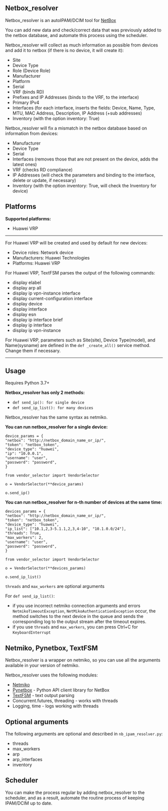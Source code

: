 ## Netbox_resolver

Netbox_resolver is an autoIPAM/DCIM tool for [NetBox](https://github.com/netbox-community/netbox)

You can add new data and check/correct data that was previously added to the netbox database, and automate this process using the scheduler.

Netbox_resolver will collect as much information as possible from devices and add it to netbox (if there is no device, it will create it):
- Site
- Device Type
- Role (Device Role)
- Manufacturer
- Platform
- Serial
- VRF (binds RD)
- Prefixes and IP Addresses (binds to the VRF, to the interface)
- Primary IPv4
- Interfaces (for each interface, inserts the fields: Device, Name, Type, MTU, MAC Address, Description, IP Address (+sub addresses)
- Inventory (with the option inventory: True)

Netbox_resolver will fix a mismatch in the netbox database based on information from devices:
- Manufacturer
- Device Type
- Serial
- Interfaces (removes those that are not present on the device, adds the latest ones)
- VRF (checks RD compliance)
- IP Addresses (will check the parameters and binding to the interface, delete or update, if necessary)
- Inventory (with the option inventory: True, will check the Inventory for device)

## Platforms

**Supported platforms:**
- Huawei VRP

_ _ _

For Huawei VRP will be created and used by default for new devices:
- Device roles: Network device
- Manufacturers: Huawei Technologies
- Platforms: Huawei VRP

For Huawei VRP, TextFSM parses the output of the following commands:
- display elabel
- display arp all
- display ip vpn-instance interface
- display current-configuration interface
- display device
- display interface
- display esn
- display ip interface brief
- display ip interface
- display ip vpn-instance

For Huawei VRP, parameters such as Site(site), Device Type(model), and Name(sysname) are defined in the `def _create_all()` service method. Change them if necessary.

_ _ _

## Usage

Requires Python 3.7+

**Netbox_resolver has only 2 methods:**
- `def send_ip(): for single device`
- `def send_ip_list(): for many devices`

Netbox_resolver has the same syntax as netmiko.

**You can run netbox_resolver for a single device:**

```
device_params = {
"netbox": "http://netbox_domain_name_or_ip/",
"token": "netbox_token",
"device_type": "huawei",
"ip": "10.0.0.1",
"username": "user",
"password": "password",
}

from vendor_selector import VendorSelector

o = VendorSelector(**device_params)

o.send_ip()
```


**You can run netbox_resolver for n-th number of devices at the same time:**


```
devices_params = {
"netbox": "http://netbox_domain_name_or_ip/",
"token": "netbox_token",
"device_type": "huawei",
"ip_list": ["10.1,2,3-5.1.1,2,3,4-10", "10.1.0.0/24"],
"threads": True,
"max_workers": 2,
"username": "user",
"password": "password",
}

from vendor_selector import VendorSelector

o = VendorSelector(**devices_params)

o.send_ip_list()
```
`threads` and `max_workers` are optional arguments

For `def send_ip_list()`:
- if you use incorrect netmiko connection arguments and errors `NetmikoTimeoutException`, `NetMikoAuthenticationException` occur, the method switches to the next device in the queue and sends the corresponding log to the output stream after the timeout expires.
- if you use `threads` and `max_workers`, you can press Ctrl+C for `KeyboardInterrupt`

## Netmiko, Pynetbox, TextFSM

Netbox_resolver is a wrapper on netmiko, so you can use all the arguments available in your version of netmiko.

Netbox_resolver uses the following modules:
- [Netmiko](https://github.com/ktbyers/netmiko)
- [Pynetbox](https://github.com/digitalocean/pynetbox) - Python API client library for NetBox
- [TextFSM](https://github.com/google/textfsm) - text output parsing
- Concurrent.futures, threading - works with threads
- Logging, time - logs working with threads

## Optional arguments

The following arguments are optional and described in `nb_ipam_resolver.py`:
- threads
- max_workers
- arp
- arp_interfaces
- inventory

## Scheduler

You can make the process regular by adding netbox_resolver to the scheduler, and as a result, automate the routine process of keeping IPAM/DCIM up to date.

